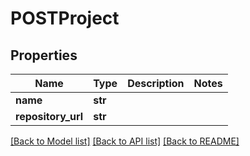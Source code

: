 # POSTProject

## Properties
Name | Type | Description | Notes
------------ | ------------- | ------------- | -------------
**name** | **str** |  | 
**repository_url** | **str** |  | 

[[Back to Model list]](../README.md#documentation-for-models) [[Back to API list]](../README.md#documentation-for-api-endpoints) [[Back to README]](../README.md)

